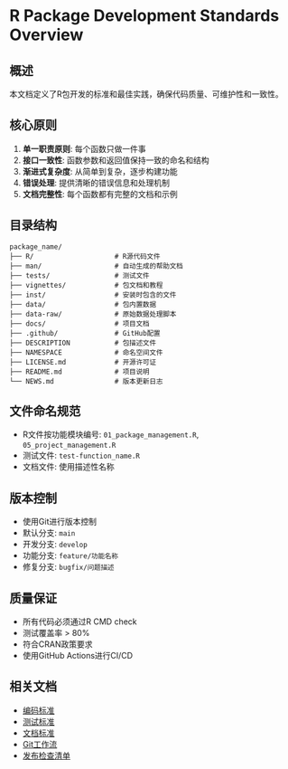 # R Package Development Standards Overview

## 概述

本文档定义了R包开发的标准和最佳实践，确保代码质量、可维护性和一致性。

## 核心原则

1. **单一职责原则**: 每个函数只做一件事
2. **接口一致性**: 函数参数和返回值保持一致的命名和结构
3. **渐进式复杂度**: 从简单到复杂，逐步构建功能
4. **错误处理**: 提供清晰的错误信息和处理机制
5. **文档完整性**: 每个函数都有完整的文档和示例

## 目录结构

```
package_name/
├── R/                    # R源代码文件
├── man/                  # 自动生成的帮助文档
├── tests/                # 测试文件
├── vignettes/            # 包文档和教程
├── inst/                 # 安装时包含的文件
├── data/                 # 包内置数据
├── data-raw/             # 原始数据处理脚本
├── docs/                 # 项目文档
├── .github/              # GitHub配置
├── DESCRIPTION           # 包描述文件
├── NAMESPACE             # 命名空间文件
├── LICENSE.md            # 开源许可证
├── README.md             # 项目说明
└── NEWS.md               # 版本更新日志
```

## 文件命名规范

- R文件按功能模块编号: `01_package_management.R`, `05_project_management.R`
- 测试文件: `test-function_name.R`
- 文档文件: 使用描述性名称

## 版本控制

- 使用Git进行版本控制
- 默认分支: `main`
- 开发分支: `develop`
- 功能分支: `feature/功能名称`
- 修复分支: `bugfix/问题描述`

## 质量保证

- 所有代码必须通过R CMD check
- 测试覆盖率 > 80%
- 符合CRAN政策要求
- 使用GitHub Actions进行CI/CD

## 相关文档

- [编码标准](02_coding_standards.md)
- [测试标准](03_testing_standards.md)
- [文档标准](04_documentation_standards.md)
- [Git工作流](05_git_workflow.md)
- [发布检查清单](06_release_checklist.md)

